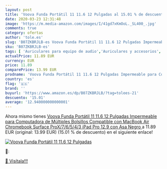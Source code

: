 ```yaml
---
layout: post
title: 'Voova Funda Portátil 11 11.6 12 Pulgadas al 15.01 % de descuento'
date: 2020-03-23 12:31:48
image: 'https://m.media-amazon.com/images/I/41gd7xKmOoL._SL400_.jpg'
comments: true
category: ofertas
author: 'tole.es'
slug: 'B07ZKBRJLB-es Voova Funda Portátil 11 11.6 12 Pulgadas Impermeable para...'
sku: 'B07ZKBRJLB-es'
tags: [ 'Auriculares para equipo de audio','Auriculares y accesorios','Electrónica','Electrónica para moto','Electrónica para vehículos','Soportes para moto','ipad', ]
actualPrice: 11.89 EUR
currency: EUR
price: 11.89
comparePrice: 13.99 EUR
prodname: 'Voova Funda Portátil 11 11.6 12 Pulgadas Impermeable para Computadora de Múltiples Bolsillos  Compatible con MacBook Air Chromebook Surface ProX/7/6/5/4/3  iPad Pro 12.9 con Asa  Negro '
country: 'es'
flag: '🇪🇸'
brand: ''
buyurl: 'https://www.amazon.es/dp/B07ZKBRJLB/?tag=tolees-21'
descuento: '15.01'
average: '12.940000000000001'
---
```


Ahora mismo tienes [Voova Funda Portátil 11 11.6 12 Pulgadas Impermeable para Computadora de Múltiples Bolsillos  Compatible con MacBook Air Chromebook Surface ProX/7/6/5/4/3  iPad Pro 12.9 con Asa  Negro ](https://www.amazon.es/dp/B07ZKBRJLB/?tag=tolees-21) a 11.89 EUR (original: 13.99 EUR) (15.01 %  de descuento) en el siguiente enlace!

[![Voova Funda Portátil 11 11.6 12 Pulgadas](https://m.media-amazon.com/images/I/41gd7xKmOoL._SL400_.jpg)](https://www.amazon.es/dp/B07ZKBRJLB/?tag=tolees-21)

🔎:


[🛒 Visítala!!!](https://www.amazon.es/dp/B07ZKBRJLB/?tag=tolees-21)

